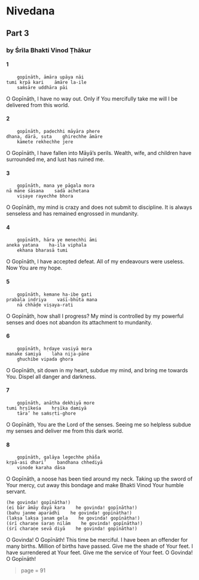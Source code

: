 # Nivedana

## Part 3

### by Śrīla Bhakti Vinod Ṭhākur

#### 1

        gopīnāth, āmāra upāya nāi
    tumi kṛpā kari    āmāre la-ile
        saṁsāre uddhāra pāi

O Gopīnāth, I have no way out. Only if You mercifully take me will I be delivered from this world.

#### 2

        gopīnāth, paḍechhi māyāra phere
    dhana, dārā, suta    ghirechhe āmāre
        kāmete rekhechhe jere

O Gopīnāth, I have fallen into Māyā’s perils. Wealth, wife, and children have surrounded me, and lust has ruined me.

#### 3

        gopīnāth, mana ye pāgala mora
    nā māne śāsana    sadā achetana
        viṣaye rayechhe bhora

O Gopīnāth, my mind is crazy and does not submit to discipline. It is always senseless and has remained engrossed in mundanity.

#### 4

        gopīnāth, hāra ye menechhi āmi
    aneka yatana    ha-ila viphala
        ekhana bharasā tumi

O Gopīnāth, I have accepted defeat. All of my endeavours were useless. Now You are my hope.

#### 5

        gopīnāth, kemane ha-ibe gati
    prabala indriya    vaśī-bhūta mana
        nā chhāḍe viṣaya-rati

O Gopīnāth, how shall I progress? My mind is controlled by my powerful senses and does not abandon its attachment to mundanity.

#### 6

        gopīnāth, hṛdaye vasiyā mora
    manake śamiyā    laha nija-pāne
        ghuchibe vipada ghora

O Gopīnāth, sit down in my heart, subdue my mind, and bring me towards You. Dispel all danger and darkness.

#### 7

        gopīnāth, anātha dekhiyā more
    tumi hṛṣīkeśa    hṛṣīka damiyā
        tāra’ he saṁsṛti-ghore

O Gopīnāth, You are the Lord of the senses. Seeing me so helpless subdue my senses and deliver me from this dark world.

#### 8

        gopīnāth, galāya legechhe phā̐sa
    kṛpā-asi dhari’    bandhana chhediyā
        vinode karaha dāsa

O Gopīnāth, a noose has been tied around my neck. Taking up the sword of Your mercy, cut away this bondage and make Bhakti Vinod Your humble servant.

    (he govinda! gopīnātha!)
    (ei bār āmāy dayā kara    he govinda! gopīnātha!)
    (bahu janme aparādhī    he govinda! gopīnātha!)
    (lakṣa lakṣa janam gela    he govinda! gopīnātha!)
    (śrī charaṇe śaraṇ nilām    he govinda! gopīnātha!)
    (śrī charaṇe sevā diyā    he govinda! gopīnātha!)

O Govinda! O Gopīnāth! This time be merciful. I have been an offender for many births. Million of births have passed. Give me the shade of Your feet. I have surrendered at Your feet. Give me the service of Your feet. O Govinda! O Gopīnāth!


> page = 91
